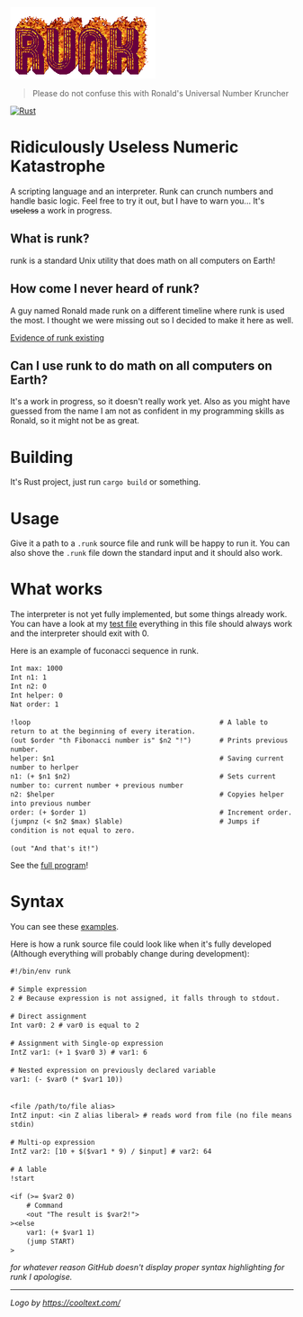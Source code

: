 <img src="logo.gif">

> Please do not confuse this with Ronald's Universal Number Kruncher

[![Rust](https://github.com/OndrejZobal/runk/actions/workflows/rust.yml/badge.svg)](https://github.com/OndrejZobal/runk/actions/workflows/rust.yml)

# Ridiculously Useless Numeric Katastrophe
A scripting language and an interpreter. Runk can crunch numbers and handle basic logic. 
Feel free to try it out, but I have to warn you... It's ~~useless~~ a work in progress.

## What is runk?
runk is a standard Unix utility that does math on all computers on Earth!

## How come I never heard of runk?
A guy named Ronald made runk on a different timeline where runk is used the most.
I thought we were missing out so I decided to make it here as well.

[Evidence of runk existing](https://twitter.com/6thgrade4ever/status/1433519577892327424)

## Can I use runk to do math on all computers on Earth?
It's a work in progress, so it doesn't really work yet. Also as you might have
guessed from the name I am not as confident in my programming skills as Ronald,
so it might not be as great.

# Building
It's Rust project, just run `cargo build` or something.

# Usage
Give it a path to a `.runk` source file and runk will be happy to run it.
You can also shove the `.runk` file down the standard input
and it should also work.

# What works
The interpreter is not yet fully implemented, but some things already work. You can have a look at my [test file](examples/test.runk) everything in this file should always work and the interpreter should exit with 0.

Here is an example of fuconacci sequence in runk.

``` runk
Int max: 1000
Int n1: 1
Int n2: 0
Int helper: 0
Nat order: 1

!loop                                               # A lable to return to at the beginning of every iteration.
(out $order "th Fibonacci number is" $n2 "!")       # Prints previous number.
helper: $n1                                         # Saving current number to herlper
n1: (+ $n1 $n2)                                     # Sets current number to: current number + previous number
n2: $helper                                         # Copyies helper into previous number
order: (+ $order 1)                                 # Increment order.
(jumpnz (< $n2 $max) $lable)                        # Jumps if condition is not equal to zero. 

(out "And that's it!")
```

See the [full program](examples/fibonacci/fibonacci.runk)!

# Syntax
You can see these [examples](examples/).

Here is how a runk source file could look like when it's fully developed (Although everything will probably change during development):

```runk
#!/bin/env runk

# Simple expression
2 # Because expression is not assigned, it falls through to stdout.

# Direct assignment
Int var0: 2 # var0 is equal to 2

# Assignment with Single-op expression
IntZ var1: (+ 1 $var0 3) # var1: 6

# Nested expression on previously declared variable
var1: (- $var0 (* $var1 10))


<file /path/to/file alias>
IntZ input: <in Z alias liberal> # reads word from file (no file means stdin)

# Multi-op expression
IntZ var2: [10 + $($var1 * 9) / $input] # var2: 64

# A lable
!start

<if (>= $var2 0)
    # Command
    <out "The result is $var2!">
><else
    var1: (+ $var1 1)
    (jump START)
>
```

*for whatever reason GitHub doesn't display proper syntax highlighting for runk I apologise.*

* * *

*Logo by <https://cooltext.com/>*
